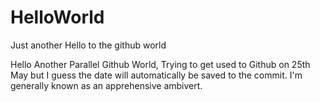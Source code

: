 # HelloWorld
Just another Hello to the github world

Hello Another Parallel Github World,
Trying to get used to Github on 25th May but I guess the date will automatically be saved to the commit.
I'm generally known as an apprehensive ambivert.
